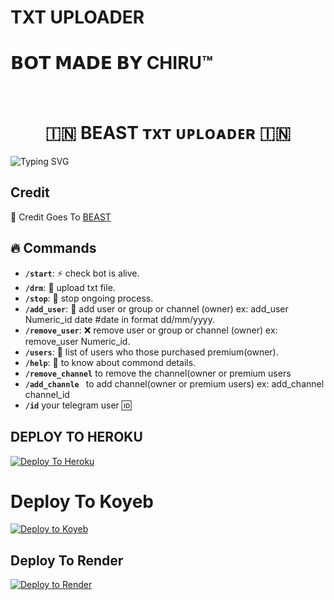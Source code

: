 # TXT UPLOADER

# 𝗕𝗢𝗧 𝗠𝗔𝗗𝗘 𝗕𝗬 CHIRU™

<br>
<h1 align="center">
  🇮🇳 BEAST ᴛxᴛ ᴜᴘʟᴏᴀᴅᴇʀ 🇮🇳
</h1>

![Typing SVG](https://readme-typing-svg.herokuapp.com/?lines=Welcome+To+Txt+Uploader+Bot+!)

## Credit

🥳 Credit Goes To [BEAST](https://t.me/skillwithchiru)

## 🔥 Commands

- **`/start`**: ⚡ check bot is alive.
- **`/drm`**:  📁 upload txt file.
- **`/stop`**: 🛑 stop ongoing process.
- **`/add_user`**: 🎊 add user or group or channel (owner) ex: add_user Numeric_id date #date in format dd/mm/yyyy.
- **`/remove_user`**: ❌ remove user or group or channel (owner) ex: remove_user Numeric_id.
- **`/users`**: 📜 list of users who those purchased premium(owner).
- **`/help`**: 🎉 to know about commond details.
- **`/remove_channel`** to remove the channel(owner or premium users
- **`/add_channle `** to add channel(owner or premium users) ex: add_channel channel_id
- **`/id`** your telegram user 🆔 <br>

## DEPLOY TO HEROKU
[![Deploy To Heroku](https://www.herokucdn.com/deploy/button.svg)](https://dashboard.heroku.com/new?button-url=https://github.com/xpingpongx/Extractor-V3&template=https://github.com/Chiru63019/Classplusdrm) 
<br>


# Deploy To Koyeb

[![Deploy to Koyeb](https://www.koyeb.com/static/images/deploy/button.svg)](https://app.koyeb.com/deploy?name=https://github.com/Chiru63019/Classplusdrm&branch=main&builder=dockerfile&instance_type=free&instances_min=0&autoscaling_sleep_idle_delay=300&ports=8080%3Bhttp%3B%2F&hc_protocol%5B8080%5D=tcp&hc_grace_period%5B8080%5D=5&hc_interval%5B8080%5D=30&hc_restart_limit%5B8080%5D=3&hc_timeout%5B8080%5D=5&hc_path%5B8080%5D=%2F&hc_method%5B8080%5D=get)
<br>
## Deploy To Render

[![Deploy to Render](https://render.com/images/deploy-to-render-button.svg)](https://render.com/deploy?repo=https://github.com/Chiru63019/Classplusdrm) <br>
